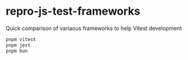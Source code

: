 # repro-js-test-frameworks

Quick comparison of variaous frameworks to help Vitest development

```sh
pnpm vitest
pnpm jest
pnpm bun
```
